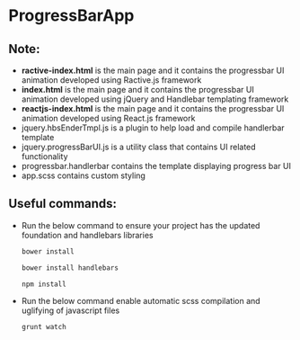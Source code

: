# ProgressBarApp
## Note:
* **ractive-index.html** is the main page and it contains the progressbar UI animation developed using Ractive.js framework
* **index.html** is the main page and it contains the progressbar UI animation developed using jQuery and Handlebar templating framework
* **reactjs-index.html** is the main page and it contains the progressbar UI animation developed using React.js framework
* jquery.hbsEnderTmpl.js is a plugin to help load and compile handlerbar template
* jquery.progressBarUI.js is a utility class that contains UI related functionality
* progressbar.handlerbar contains the template displaying progress bar UI
* app.scss contains custom styling


## Useful commands:
* Run the below command to ensure your project has the updated foundation and handlebars libraries	
	```bash
	bower install
	```
	```bash
	bower install handlebars
	```
	```bash
	npm install
	```

* Run the below command enable automatic scss compilation and uglifying of javascript files	
	```bash
	grunt watch
	```